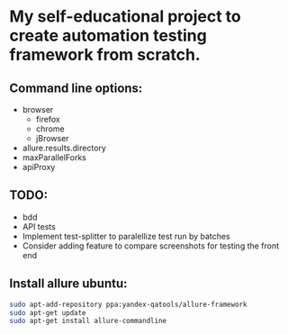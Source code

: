 # My self-educational project to create automation testing framework from scratch.

## Command line options:
* browser
    * firefox
    * chrome
    * jBrowser
* allure.results.directory
* maxParallelForks
* apiProxy

## TODO:
* bdd
* API tests
* Implement test-splitter to paralellize test run by batches
* Consider adding feature to compare screenshots for testing the front end
## Install allure ubuntu:
```bash
sudo apt-add-repository ppa:yandex-qatools/allure-framework
sudo apt-get update
sudo apt-get install allure-commandline
```
